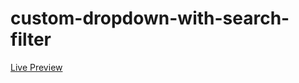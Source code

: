 # custom-dropdown-with-search-filter
[Live Preview](https://apps.damirpristav.com/custom-dropdown/)
